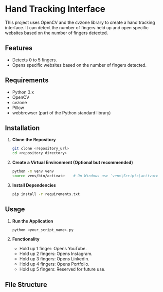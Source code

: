 # Hand Tracking Interface

This project uses OpenCV and the cvzone library to create a hand tracking interface. It can detect the number of fingers held up and open specific websites based on the number of fingers detected.

## Features
- Detects 0 to 5 fingers.
- Opens specific websites based on the number of fingers detected.

## Requirements

- Python 3.x
- OpenCV
- cvzone
- Pillow
- webbrowser (part of the Python standard library)

## Installation

1. **Clone the Repository**

    ```bash
    git clone <repository_url>
    cd <repository_directory>
    ```

2. **Create a Virtual Environment (Optional but recommended)**

    ```bash
    python -m venv venv
    source venv/bin/activate    # On Windows use `venv\Scripts\activate`
    ```

3. **Install Dependencies**

    ```bash
    pip install -r requirements.txt
    ```

## Usage

1. **Run the Application**

    ```bash
    python <your_script_name>.py
    ```

2. **Functionality**

    - Hold up 1 finger: Opens YouTube.
    - Hold up 2 fingers: Opens Instagram.
    - Hold up 3 fingers: Opens LinkedIn.
    - Hold up 4 fingers: Opens Portfolio.
    - Hold up 5 fingers: Reserved for future use.

## File Structure

